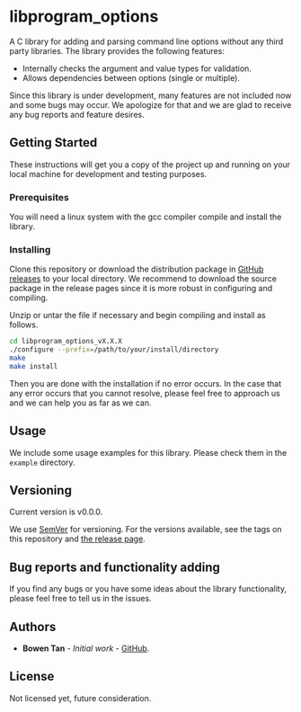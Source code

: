 # libprogram\_options

A C library for adding and parsing command line options without any third party libraries. The library provides the following features:
- Internally checks the argument and value types for validation.
- Allows dependencies between options (single or multiple).

Since this library is under development, many features are not included now and some bugs may occur. We apologize for that and we are glad to receive any bug reports and feature desires.

## Getting Started

These instructions will get you a copy of the project up and running on your local machine for development and testing purposes.

### Prerequisites

You will need a linux system with the gcc compiler compile and install the library.

### Installing

Clone this repository or download the distribution package in [GitHub releases](https://github.com/bowentan/libprogram_options/releases) to your local directory. We recommend to download the source package in the release pages since it is more robust in configuring and compiling.

Unzip or untar the file if necessary and begin compiling and install as follows.

```bash
cd libprogram_options_vX.X.X
./configure --prefix=/path/to/your/install/directory
make
make install
```

Then you are done with the installation if no error occurs. In the case that any error occurs that you cannot resolve, please feel free to approach us and we can help you as far as we can.

## Usage

We include some usage examples for this library. Please check them in the `example` directory.

## Versioning

Current version is v0.0.0. 

We use [SemVer](http://semver.org/) for versioning. For the versions available, see the tags on this repository and [the release page](https://github.com/bowentan/libprogram_options/releases).

## Bug reports and functionality adding

If you find any bugs or you have some ideas about the library functionality, please feel free to tell us in the issues.

## Authors

* **Bowen Tan** - *Initial work* - [GitHub](https://github.com/bowentan).

## License

Not licensed yet, future consideration.
